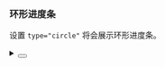 ### 环形进度条

设置 `type="circle"` 将会展示环形进度条。

<div class="cell-demo vp-raw">
  <yc-space size="large">
    <yc-progress
      type="circle"
      :percent="percent" />
    <yc-progress
      type="circle"
      status="warning"
      :percent="percent" />
    <yc-progress
      type="circle"
      status="danger"
      :percent="percent" />
    <yc-progress
      type="circle"
      status="success"
      :percent="percent" />
  </yc-space>
  <div :style="{ marginTop: '20px' }">
    <yc-slider
      v-model="percent"
      :max="1"
      :step="0.1"
      :style="{ width: '150px' }" />
  </div>
</div>

<script setup>
import { ref } from 'vue';
const percent = ref(0.2);
</script>

<details>
<summary>
 <button class="code-btn"  >
    <icon-code />
 </button>
</summary>

```vue
<template>
  <yc-space size="large">
    <yc-progress
      type="circle"
      :percent="percent" />
    <yc-progress
      type="circle"
      status="warning"
      :percent="percent" />
    <yc-progress
      type="circle"
      status="danger"
      :percent="percent" />
    <yc-progress
      type="circle"
      status="success"
      :percent="percent" />
  </yc-space>
  <div :style="{ marginTop: '20px' }">
    <yc-slider
      v-model="percent"
      :max="1"
      :step="0.1"
      :style="{ width: '150px' }" />
  </div>
</template>

<script setup>
import { ref } from 'vue';
const percent = ref(0.2);
</script>
```

</details>
